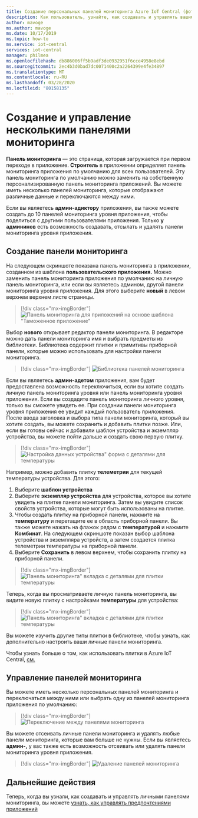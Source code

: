 ```yaml
---
title: Создание персональных панелей мониторинга Azure IoT Central (фото) Документы Майкрософт
description: Как пользователь, узнайте, как создавать и управлять вашими личными панелами мониторинга.
author: mavoge
ms.author: mavoge
ms.date: 10/17/2019
ms.topic: how-to
ms.service: iot-central
services: iot-central
manager: philmea
ms.openlocfilehash: db886006ff5b9adf3de0932951f6cce4958e8ebd
ms.sourcegitcommit: 2ec4b3d0bad7dc0071400c2a2264399e4fe34897
ms.translationtype: MT
ms.contentlocale: ru-RU
ms.lasthandoff: 03/28/2020
ms.locfileid: "80158135"
---
```

# <a name="create-and-manage-multiple-dashboards"></a>Создание и управление несколькими панелями мониторинга

**Панель мониторинга** — это страница, которая загружается при первом переходе в приложение. **Строитель** в приложении определяет панель мониторинга приложения по умолчанию для всех пользователей. Эту панель мониторинга по умолчанию можно заменить на собственную персонализированную панель мониторинга приложений. Вы можете иметь несколько панелей мониторинга, которые отображают различные данные и переключаются между ними. 

Если вы являетесь **админ-адиктору** приложения, вы также можете создать до 10 панелей мониторинга уровня приложения, чтобы поделиться с другими пользователями приложения. Только **у админинов** есть возможность создавать, отсылать и удалять панели мониторинга уровня приложения. 

## <a name="create-dashboard"></a>Создание панели мониторинга

На следующем скриншоте показана панель мониторинга в приложении, созданном из шаблона **пользовательского приложения.** Можно заменить панель мониторинга приложения по умолчанию на личную панель мониторинга, или если вы являетесь админом, другой панели мониторинга уровня приложения. Для этого выберите **новый** в левом верхнем верхнем листе страницы.
 
> [!div class="mx-imgBorder"]
> ![Панель мониторинга для приложений на основе шаблона "Таможенное приложение"](media/howto-create-personal-dashboards/dashboard-custom-app.png)

Выбор **нового** открывает редактор панели мониторинга. В редакторе можно дать панели мониторинга имя и выбрать предметы из библиотеки. Библиотека содержит плитки и примитивы приборной панели, которые можно использовать для настройки панели мониторинга.

> [!div class="mx-imgBorder"]
> ![Библиотека панелей мониторинга](media/howto-create-personal-dashboards/dashboard-library.png)

Если вы являетесь **админ-адетом** приложения, вам будет предоставлена возможность переключиться, если вы хотите создать личную панель мониторинга уровня или панель мониторинга уровня приложения. Если вы создадите панель мониторинга личного уровня, только вы сможете увидеть ее. При создании панели мониторинга уровня приложения ее увидит каждый пользователь приложения. После ввода заголовка и выбора типа панели мониторинга, который вы хотите создать, вы можете сохранить и добавить плитки позже. Или, если вы готовы сейчас и добавили шаблон устройства и экземпляр устройства, вы можете пойти дальше и создать свою первую плитку. 

> [!div class="mx-imgBorder"]
> ![Настройка данных устройства" форма с деталями для температуры](media/howto-create-personal-dashboards/device-details.png)

Например, можно добавить плитку **телеметрии** для текущей температуры устройства. Для этого:
1. Выберите **шаблон устройства**
1. Выберите **экземпляр устройства** для устройства, которое вы хотите увидеть на плитке панели мониторинга. Затем вы увидите список свойств устройства, которые могут быть использованы на плитке.
1. Чтобы создать плитку на приборной панели, нажмите на **температуру** и перетащите ее в область приборной панели. Вы также можете нажать на флажок рядом с **температурой** и нажмите **Комбинат**. На следующем скриншоте показан выбор шаблона устройства и экземпляра устройств, а затем создается плитка телеметрии температуры на приборной панели.
1. Выберите **Сохранить** в левом верхнем, чтобы сохранить плитку на приборной панели.

> [!div class="mx-imgBorder"]
> ![Панель мониторинга" вкладка с деталями для плитки температуры](media/howto-create-personal-dashboards/temperature-tile-edit.png)

Теперь, когда вы просматриваете личную панель мониторинга, вы видите новую плитку с настройками **температуры** для устройства:

> [!div class="mx-imgBorder"]
> ![Панель мониторинга" вкладка с деталями для плитки температуры](media/howto-create-personal-dashboards/temperature-tile-complete.png)

Вы можете изучить другие типы плитки в библиотеке, чтобы узнать, как дополнительно настроить ваши личные панели мониторинга.

Чтобы узнать больше о том, как использовать плитки в Azure IoT Central, [см.](howto-add-tiles-to-your-dashboard.md)

## <a name="manage-dashboards"></a>Управление панелей мониторинга

Вы можете иметь несколько персональных панелей мониторинга и переключаться между ними или выбрать одну из панелей мониторинга приложения по умолчанию:

> [!div class="mx-imgBorder"]
> ![Переключение между панелями мониторинга](media/howto-create-personal-dashboards/switch-dashboards.png)

Вы можете отсеивать личные панели мониторинга и удалять любые панели мониторинга, которые вам больше не нужны. Если вы являетесь **админ-,** у вас также есть возможность отсеивать или удалять панели мониторинга уровня приложения.

> [!div class="mx-imgBorder"]
> ![Удаление панелей мониторинга](media/howto-create-personal-dashboards/delete-dashboards.png)

## <a name="next-steps"></a>Дальнейшие действия

Теперь, когда вы узнали, как создавать и управлять личными панелями мониторинга, вы можете [узнать, как управлять предпочтениями приложений](howto-manage-preferences.md)
